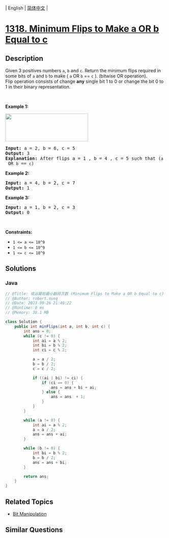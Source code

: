 
| English | [简体中文](README.md) |

# [1318. Minimum Flips to Make a OR b Equal to c](https://leetcode.cn//problems/minimum-flips-to-make-a-or-b-equal-to-c/)

## Description

<p>Given 3 positives numbers <code>a</code>, <code>b</code> and <code>c</code>. Return the minimum flips required in some bits of <code>a</code> and <code>b</code> to make (&nbsp;<code>a</code> OR <code>b</code> == <code>c</code>&nbsp;). (bitwise OR operation).<br />
Flip operation&nbsp;consists of change&nbsp;<strong>any</strong>&nbsp;single bit 1 to 0 or change the bit 0 to 1&nbsp;in their binary representation.</p>

<p>&nbsp;</p>
<p><strong class="example">Example 1:</strong></p>

<p><img alt="" src="https://assets.leetcode.com/uploads/2020/01/06/sample_3_1676.png" style="width: 260px; height: 87px;" /></p>

<pre>
<strong>Input:</strong> a = 2, b = 6, c = 5
<strong>Output:</strong> 3
<strong>Explanation: </strong>After flips a = 1 , b = 4 , c = 5 such that (<code>a</code> OR <code>b</code> == <code>c</code>)</pre>

<p><strong class="example">Example 2:</strong></p>

<pre>
<strong>Input:</strong> a = 4, b = 2, c = 7
<strong>Output:</strong> 1
</pre>

<p><strong class="example">Example 3:</strong></p>

<pre>
<strong>Input:</strong> a = 1, b = 2, c = 3
<strong>Output:</strong> 0
</pre>

<p>&nbsp;</p>
<p><strong>Constraints:</strong></p>

<ul>
	<li><code>1 &lt;= a &lt;= 10^9</code></li>
	<li><code>1 &lt;= b&nbsp;&lt;= 10^9</code></li>
	<li><code>1 &lt;= c&nbsp;&lt;= 10^9</code></li>
</ul>

## Solutions


### Java

```Java
// @Title: 或运算的最小翻转次数 (Minimum Flips to Make a OR b Equal to c)
// @Author: robert.sunq
// @Date: 2023-09-26 21:40:22
// @Runtime: 0 ms
// @Memory: 38.1 MB

class Solution {
    public int minFlips(int a, int b, int c) {
        int ans = 0;
        while (c != 0) {
            int ai = a % 2;
            int bi = b % 2;
            int ci = c % 2;

            a = a / 2;
            b = b / 2;
            c = c / 2;

            if ((ai | bi) != ci) {
                if (ci == 0) {
                    ans = ans + bi + ai;
                } else {
                    ans = ans  + 1;
                }
            }
        }

        while (a != 0) {
            int ai = a % 2;
            a = a / 2;
            ans = ans + ai;
        }

        while (b != 0) {
            int bi = b % 2;
            b = b / 2;
            ans = ans + bi;
        }

        return ans;
    }
}
```



## Related Topics

- [Bit Manipulation](https://leetcode.cn//tag/bit-manipulation)

## Similar Questions


